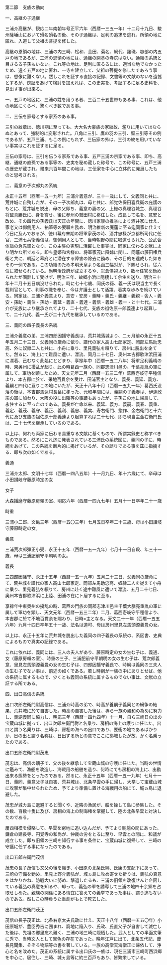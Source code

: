 第二節　支族の動向

一、高継の子通継

三浦介高継が、観応二年南朝年号正平六年（西暦一三五一年）十二月十九日、駿州薩埵山において殞名殞名の後、その子通継は、足利の追求を逃れ、所領の地に匿れ、入道して父祖の菩提を修した。

高継の恩領の地は、三浦の内三崎、松和、金田、菊名、網代、諸磯、糠部の内五戸の地であるが、三浦の恩領の地には、通継の開基の寺院はない。通継の系統と目さるる子孫もいない。これ等の地は、足利に匿るるには、適当な地でなかったため、遠く五戸の地に匿れ、一寺を建立して、父祖の菩提を修したであろう事は、想像に難くない。然しこれを証する直接の記録、文書等の文献のないを遺憾とするが、傍証をあげて検討を加えれば、この史実を、考証するに足る史料を、見出す事が出来る。

一、五戸の地区に、三浦の姓を用うる者、三百二十五世帯もある事、これは、他の地区にくらべ、驚くべき数である事。

二、三伝を家号とする家系のある事。

三引の紋章は、徳川期に至っても、大大名大豪族の家紋故、濫りに用いてはならぬとあって、強制的に変形された。八角に三引、鷹の羽の三引、堅三引等その例であるが、五戸三浦、もこの例にもれず、三伝家の外は、三引の紋を用いていない事実はこれを証するに足る。

三伝の家号は、三引を伝うる家系である事、五戸三浦の宗家である事、即ち、高継、通継の直孫である事等の、史実を秘め蔵した称号で、この称号に、五戸三浦の歴史が蔵され、爾来六百年間この地は、三伝家を中心に立体的に発展したものと思考される。

二、義意の子次郎丸の系統

永正十五年（西暦一五一九年）三浦介義意が、三十一歳にして、父義同と共に、荒井城に自殉したが、その一子次郎丸は、母と共に、郎党佐保田喜兵衛の庇護のもとに、荒井城を脱出、母の父即ち、義意の妻の父、上総の真理谷城主、真理谷将監真勝氏に、身を寄せ、後に参州の鷲田村に移住した。成長して名を、意安と改め、その四代の孫義氏は天正の年間に、徳川家康の推挙により酒井家に仕え、家老又は御側用人、祐筆等の要職を務め、明治維新の廃藩に至る迄同家に仕えて今日に及んでおるが、徳川幕府末期の将軍家茂の時、酒井忠禄が京都所司代に任官、三浦七兵衛義信は、御側用人として、当時朝野の間に唱道せられた、公武合体論の急先鋒となり、この主張の実現に活躍した事実は、同家に伝わる文献により明かな所である。即ち皇姫和宮様の、将軍家茂に降嫁に関し、同藩の藤田権兵衛と共に、朝廷と幕府とに潜在する障害の除去に務め、その目的を達成した如きその一例である。この功績のため孝明天皇より名画三幅対が、下賜せられ、従六位に叙せられている。尚明治政府が成立するや、岩倉俱視より、数々任官を励められたが固辞して受けず、明治三年、故郷小浜に隠棲して余生を送り、明治三十年十二月十五日病没せられた。時に七十七歳、同氏の孫、義一氏は現当主で長く裁判官として、判事の職を奉じ、今は弁護士として活躍、着実な歩みを続けている。同家は、三浦介義意より、意安・安房・義時・義氏・義継・義親・舎人・義安・孫助・義伯・孫助・義延・義直・義達・義信・義雄・義一・と十七代。三浦介が支族により継承されてより、二十七代、支族の祖佐原十郎義連より起算して、二十九代、義一氏が二十九代を継承しているのである。

三、義同の四子義長の系統

三浦介義意の弟、三浦四郎因播守義長は、荒井城落城より、二ヵ月前の永正十五年五月二十三日、父義同の厳命に依り、譜代の家人高山七郎家定、岡部左馬助忠高、外に奴隷二人と共に、小舟に乗り、里見義弘を頼りて、房州に脱出を企てた。然るに、海上にて難風に遭い、漂流、同月二十七日、奥州本吉郡歌津浜田浦に漂着、己むなく此処にとどまり、享禄年中（西暦一五二八年）将軍足利義晴の時、東奥州に擾乱が起り、此の時葛西一族の、同郡志津川邑の、千葉亮胤の軍に属して、軍功を顕したため、天文元年二月（西暦一五三二年）葛西壱岐守平種信より、本吉郡に於て、采地百貫余を受け、田浦官主となり、義長、義延、義方、義嗣と四代に亘りこの地にいたが、天正十八年十月（西暦一五九一年）葛西氏没落の後は、本吉郡馬込村長畠に移った、元和年間には、義嗣の子義春は、伊達政宗の軍に加わり、大阪の役に出陣等の事蹟もあったが、子孫この地に帰農して、永住するに至ったのである。義長が亡命以来、義延、義方、義嗣、義春、義重、義定、義茂、義守、義正、義利、義忠、義実、寿右衛門、惣作、金右衛門と十六代に及び支族の祖佐原十郎義連より起算すれば二十七代、即ち現当主金右衛門氏は、二十七代を継承しているのである。

以上は、何れも両家に伝わる貴重なる文献に基くもので、所謂実録史と称すべきものである。然るにこれ迄に発表されている三浦氏の系統図に、義同の子に、時綱をあげて、この系統を断片的に掲げているが、その誤りである事を茲に指摘する、即ち次の如くである。

義通

三浦介太郎、文明十七年（西暦一四八五年）十一月九日、年十六歳にて、卒母は小田讃岐守藤原時定の女

女子

大森播磨守藤原房頼の室、明応六年（西暦一四九七年）五月十一日卒年二十一歳

時重

三浦小二郎、文亀三年（西暦一五〇三年）七月五日卒年二十三歳、母は小田讃岐守藤原時定の女。

義意

三浦荒次郎弾正小弼、永正十五年（西暦一五一九年）七月十一日自殺、年三十一歳、母は三浦肥前守平朝明の女。

義長

三四郎因幡守、永正十五年（西暦一五一九年）五月二十三日、父義同の厳命にて、荒井城を譜代の家人高山七郎家定、岡部左馬助忠高、奴隷二人を従えて小舟に乗り、里見義弘を頼りて、房州に赴く途中難風に遭いて漂流、五月二十七日、奥州本吉郡歌津浜に上陸、田浦の在にト居するに至る。

享禄年中東奥州の擾乱の時、葛西の門族の同郡志津川邑主千葉大膳亮重胤の軍に属して軍功を顕し、天文元年（西暦一五三二年）二月、葛西壱岐守平種信より、本吉郡に於て不地百貫余を賜わり、日時=主となる。天文二十一年（西暦一五五六年）九月十四日卒年五十一歳、法名は道可、母は房州里見左馬頭源義豊の女。

以上は、永正十五年に荒井城を脱出した義同の四子義長の系統の、系図書、史典によるもので真実の記録である。

これに依れば、義同には、三人の夫人があり、藤原時定の女の生む子は、義通、女（藤原房頼の室）、時重の三子、三浦肥前守平朝明の女の生む子は、荒次郎義意、里見左馬頭源義豊の女の生む子は、四郎因播守義長で、時綱は義同の三夫人の生む子でない事は、前述の如くである。若し時綱が一族の中にありとせば、他の系統に属するもので、少くとも義同の系統に属するものでない事は、文献の立証する所である。

四、出口高信の系統

出口次郎左衛門尉高信は、三浦介時高の弟で、時高が養嗣子義同との紛争の結果、荒井城に於て自害した。時高の自害した後は、専ら一族の親和の為めに努力し、義甥義同に協力し、明応三年（西暦一四九四年）十一月、自ら三崎日の出の宝蔵山城に拠って、出口次郎左衛門尉と名乗り、房相の海上の護りに任じた。出口と謂う名乗りは、三崎は、房相の海への出口であり、要衝の地であるばかりか、日の出と謂う名称は、日出ずる所との意でここに拠城したが故、かく名乗ったのである。

出口五郎左衛門尉茂忠

茂忠は、高信の嫡子で、父の後を継承して宝蔵山城の守護に任じた。当時の世情に鑑みて、漁船を改造し、海戦用の船舶を造り、何時にても房相の海上に、出動出来る態勢をとったのである。然るに、永正十五年（西暦一五一九年）七月十一日、義同、義意父子は自害、荒井城は、北条早雲の手に帰し、大挙して宝蔵山城に攻撃が集中せられたため、予てより準備し置ける海戦用の船にて、城ヵ島に退避した。

茂忠が城カ島に退避すると聞くや、近隣の漁民が、船を操して島に参集した。その数、百数十隻に及び、房相の海上の制海権を掌握して、陸の北条早雲と対決したのである。

屢西相模を侵略して、早雲を窮地に追い込んだが、予てより昵懇の間にあった、鎌倉の建長寺、円覚寺の和尚が、仲裁の労をとるに至り、早雲との間に、和議が成立した。即ち旧領の三崎を知行する事を条件に、宝蔵山城に復帰して、三崎の守護に任ずる事になったのである。

出口五郎左衛門茂信

茂忠の長子茂信も又父の後を継ぎ、小田原の北条氏綱、氏康の支配下にあって、三崎の守備を勤め、里見上野介義弘が、城ヵ島に攻め寄せた折りは、義弘の真意をはかりかね、防戦大いに努め、擊退したるも、三浦の旧領を改復せんと企図している義弘の真意を知るや、却って、義弘の軍を誘導して三浦の地四十余郷を占取せしめた。親族の関係にある情宜に答えての義挙であった事は、謂う迄もないのである。然しこの時負うた重創がもとで死去した。

出口五郎左衛門茂正

茂信の長子茂正は、北条右京太夫氏政に仕え、天正十八年（西暦一五五〇年）小田原城が、豊臣秀吉に囲まれ、窮地に陥入り、氏政、氏直父子が自害して滅亡した後は、先祖の郷里忘れ難く、三浦の地三崎に隠栖した。武人としての半面文筆に秀で、当時文人として異色の存在であった。晩年江戸に出て、北条五代記、慶長見聞集、そぞろ物語等の書を著している。一族の高僧天海僧正に帰依して、浄心と名を改めた。茂正の系統に属する出口氏の一族は、現在三浦市三崎町西浜郷を中心に、居住し、三崎、城ヵ島等に約三百戸もあり、皆繁栄している。
